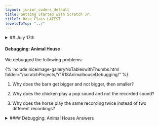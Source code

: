 ```yaml
---
layout: junior_coders_default
title: Getting Started with Scratch Jr.
title2: Rose Class LATEST
levelsToTop: "../"
---
```

<style>

</style>

<details>
<summary>## July 17th
</summary>

## July 17th

### test


{% include niceimage-galleryNoTableswithThumbs.html folder="/scratchProjects/Y1R17Outerspace/" %}

### July 17th Homework Review: Outer Space

<iframe width="100%" height="315" src="https://www.youtube.com/embed/EQ8FqqIM_Rc" frameborder="0" allow="accelerometer; autoplay; encrypted-media; gyroscope; picture-in-picture" allowfullscreen></iframe>

[Download](./scratchProjects/Y1R17Outerspace.sjr)

#### Reverse engineer: Outer Space

We did some reverse engineering. 
{% include niceimage-galleryNoTableswithThumbs.html folder="/scratchProjects/Y1R17Outerspace/" %}


#### Debugging: Outer Space

Here are some problems to solve:

{% include niceimage-galleryNoTableswithThumbs.html folder="/scratchProjects/Y1R17OuterspaceDebugging/" %}

1. Why doesn’t the sun spin when pressed?
2. Why does the alien stay in the air and not hop back down?
3. Why doesn’t the shooting star hide after it shrinks?
4. Why doesn’t the astronaut fly up when pressed?

<details>
<summary>#### Debugging: Outer Space Answers
</summary>

#### Debugging: Outer Space Answers
1. It needs the start on tap trigger
2. The move up block needs to be replaced with a hop block
3. The show block needs to be replaced with a hide block
4. The number (parameter) on the move up block needs to be greater than 0

</details>

### Animal House

We work making animal sounds. Our template is the Animal House Project from BootUp

<iframe width="100%" height="315" src="https://www.youtube.com/embed/ie-PcCGplu4" frameborder="0" allow="accelerometer; autoplay; encrypted-media; gyroscope; picture-in-picture" allowfullscreen></iframe>

[Download](./scratchProjects/Y1R18Animalhouse.sjr)

#### Reverse Engineering: Animal House


We reverse engineered the following characters:

{% include niceimage-galleryNoTableswithThumbs.html folder="/scratchProjects/Y1R18Animalhouse/" %}





</details>

#### Debugging: Animal House

We debugged the following problems:

{% include niceimage-galleryNoTableswithThumbs.html folder="/scratchProjects/Y1R18AnimalhouseDebugging/" %}


1. Why does the barn get bigger and not bigger, then smaller?

2. Why does the chicken play a pop sound and not the recorded sound?

3. Why does the horse play the same recording twice instead of two different recordings?


<details>
<summary>#### Debugging: Animal House Answers
</summary>

#### Debugging: Animal House Answers

1. The second grow block should be a shrink block

2. The pop block sound be a play recorded sound block

3. The second play recorded sound block should have a number 2 and not a number 1


</details>